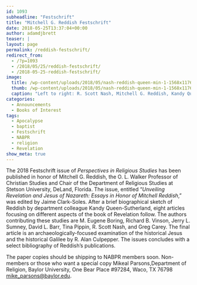 ```yaml
---
id: 1093
subheadline: "Festschrift"
title: "Mitchell G. Reddish Festschrift"
date: 2018-05-25T13:37:04+00:00
author: adamdjbrett
teaser: |
layout: page
permalink: /reddish-festschrift/
redirect_from:
  - /?p=1093
  - /2018/05/25/reddish-festschrift/
  - /2018-05-25-reddish-festschrift/
image:
  title: /wp-content/uploads/2018/05/nash-reddish-queen-min-1-1568x1176.jpg
  thumb: /wp-content/uploads/2018/05/nash-reddish-queen-min-1-1568x1176-150x150.jpg
  caption: "Left to right: R. Scott Nash, Mitchell G. Reddish, Kandy Queen-Sutherland."
categories:
  - Announcements
  - Books of Interest
tags:
  - Apocalypse
  - baptist
  - Festschrift
  - NABPR
  - religion
  - Revelation
show_meta: true  
---
```



The 2018 Festschrift issue of _Perspectives in Religious Studies_ has been published in honor of Mitchell G. Reddish, the O. L. Walker Professor of Christian Studies and Chair of the Department of Religious Studies at Stetson University, DeLand, Florida. The issue, entitled “_Unveiling Revelation and Jesus of Nazareth: Essays in Honor of Mitchell Reddish_,” was edited by Jaime Clark-Soles. After a brief biographical sketch of Reddish by department colleague Kandy Queen-Sutherland, eight articles focusing on different aspects of the book of Revelation follow. The authors contributing these studies are M. Eugene Boring, Richard B. Vinson, Jerry L. Sumney, David L. Barr, Tina Pippin, R. Scott Nash, and Greg Carey. The final article is an archaeologically-focused examination of the historical Jesus and the historical Galilee by R. Alan Culpepper. The issues concludes with a select bibliography of Reddish’s publications.

The paper copies should be shipping to NABPR members soon. Non-members or those who want a special copy Mikeal Parsons,Department of Religion, Baylor University, One Bear Place #97284, Waco, TX 76798 <mike_parsons@baylor.edu>.
